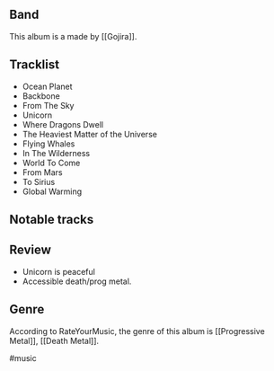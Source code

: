 ## Band
This album is a made by [[Gojira]].
## Tracklist
- Ocean Planet
- Backbone
- From The Sky
- Unicorn
- Where Dragons Dwell
- The Heaviest Matter of the Universe
- Flying Whales
- In The Wilderness
- World To Come
- From Mars
- To Sirius
- Global Warming
## Notable tracks

## Review
- Unicorn is peaceful
- Accessible death/prog metal.


## Genre
According to RateYourMusic, the genre of this album is [[Progressive Metal]], [[Death Metal]]. 

#music